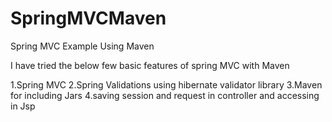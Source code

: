 # SpringMVCMaven
Spring MVC Example Using Maven

I have tried the below few basic features of spring MVC with Maven

1.Spring MVC
2.Spring Validations using hibernate validator library
3.Maven for including Jars
4.saving session and request in controller and accessing in Jsp


